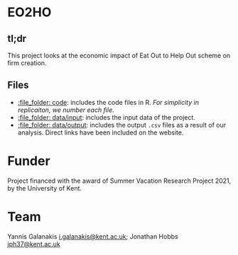 # EO2HO

## tl;dr
This project looks at the economic impact of Eat Out to Help Out scheme on firm creation.

## Files
-   [:file\_folder: code](/code): includes the code files in R. *For simplicity in replicaiton, we number each file.*
-   [:file\_folder: data/input](/data/input): includes the input data of the project.
-   [:file\_folder: data/output](/data/output): includes the output `.csv` files as a result of our analysis. Direct links have been included on the website.


# Funder
Project financed with the award of Summer Vacation Research Project 2021, by the University of Kent.

# Team
Yannis Galanakis <i.galanakis@kent.ac.uk>; Jonathan Hobbs <jph37@kent.ac.uk>

